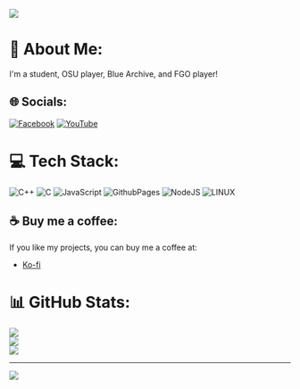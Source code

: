 ![](https://static.wikia.nocookie.net/blue-archive/images/a/a6/Game_Dev_Icon.png/revision/latest?cb=20220315142702)
# 💫 About Me:
I'm a student, OSU player, Blue Archive, and FGO player!


## 🌐 Socials:
[![Facebook](https://img.shields.io/badge/Facebook-%231877F2.svg?logo=Facebook&logoColor=white)](https://facebook.com/ShiyuriKizuku) [![YouTube](https://img.shields.io/badge/YouTube-%23FF0000.svg?logo=YouTube&logoColor=white)](https://youtube.com/@shiki2459) 

# 💻 Tech Stack:
![C++](https://img.shields.io/badge/c++-%2300599C.svg?style=for-the-badge&logo=c%2B%2B&logoColor=white) ![C](https://img.shields.io/badge/c-%2300599C.svg?style=for-the-badge&logo=c&logoColor=white) ![JavaScript](https://img.shields.io/badge/javascript-%23323330.svg?style=for-the-badge&logo=javascript&logoColor=%23F7DF1E) ![GithubPages](https://img.shields.io/badge/github%20pages-121013?style=for-the-badge&logo=github&logoColor=white) ![NodeJS](https://img.shields.io/badge/node.js-6DA55F?style=for-the-badge&logo=node.js&logoColor=white) ![LINUX](https://img.shields.io/badge/Linux-FCC624?style=for-the-badge&logo=linux&logoColor=black)

## ☕ Buy me a coffee:
If you like my projects, you can buy me a coffee at:
* [Ko-fi](https://ko-fi.com/shikihtm)

# 📊 GitHub Stats:
![](https://github-readme-stats.vercel.app/api?username=ShikiHTM&theme=onedark&hide_border=false&include_all_commits=false&count_private=false)<br/>
![](https://github-readme-streak-stats.herokuapp.com/?user=ShikiHTM&theme=onedark&hide_border=false)<br/>
![](https://github-readme-stats.vercel.app/api/top-langs/?username=ShikiHTM&theme=onedark&hide_border=false&include_all_commits=false&count_private=false&layout=compact)

---
[![](https://visitcount.itsvg.in/api?id=ShikiHTM&icon=0&color=0)](https://visitcount.itsvg.in)

<!-- Proudly created with GPRM ( https://gprm.itsvg.in ) -->
